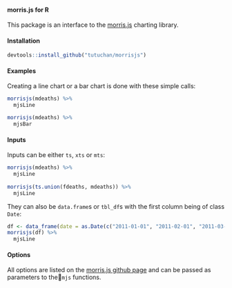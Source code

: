 #### morris.js for R

This package is an interface to the [morris.js](http://morrisjs.github.io/morris.js/index.html) charting library.

#### Installation

```R 
devtools::install_github("tutuchan/morrisjs")
```

#### Examples

Creating a line chart or a bar chart is done with these simple calls:

```R 
morrisjs(mdeaths) %>% 
  mjsLine
```

```R 
morrisjs(mdeaths) %>% 
  mjsBar
```

#### Inputs

Inputs can be either `ts`, `xts` or `mts`:

```R 
morrisjs(mdeaths) %>% 
  mjsLine
  
morrisjs(ts.union(fdeaths, mdeaths)) %>% 
  mjsLine
```

They can also be `data.frame`s or `tbl_df`s with the first column being of class `Date`:

```R 
df <- data_frame(date = as.Date(c("2011-01-01", "2011-02-01", "2011-03-01")), series1 = rnorm(3), series2 = rnorm(3))
morrisjs(df) %>% 
  mjsLine
```

#### Options 

All options are listed on the [morris.js github page](http://morrisjs.github.io/morris.js/index.html) and can be passed as parameters to the`mjs` functions.